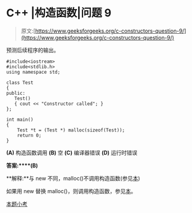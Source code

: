 # C++ |构造函数|问题 9

> 原文:[https://www.geeksforgeeks.org/c-constructors-question-9/](https://www.geeksforgeeks.org/c-constructors-question-9/)

预测后续程序的输出。

```
#include<iostream>
#include<stdlib.h>
using namespace std;

class Test
{
public:
   Test()
   { cout << "Constructor called"; }
};

int main()
{
    Test *t = (Test *) malloc(sizeof(Test));
    return 0;
}
```

**(A)** 构造函数调用
**(B)** 空
**(C)** 编译器错误
**(D)** 运行时错误

**答案:****(B)**

**解释:**与 new 不同，malloc()不调用构造函数(参见[本](https://www.geeksforgeeks.org/malloc-vs-new/))

如果用 new 替换 malloc()，则调用构造函数，参见[本](http://ideone.com/l7APkK)。

[本题小考](https://www.geeksforgeeks.org/quiz-corner-gq/)
